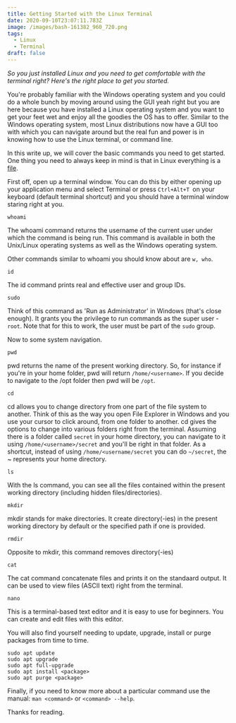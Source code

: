 ```yaml
---
title: Getting Started with the Linux Terminal
date: 2020-09-10T23:07:11.783Z
image: /images/bash-161382_960_720.png
tags:
  - Linux
  - Terminal
draft: false
---
```

*So you just installed Linux and you need to get comfortable with the terminal right? Here's the right place to get you started.*

You're probably familiar with the Windows operating system and you could do a whole bunch by moving around using the GUI yeah right but you are here because you have installed a Linux operating system and you want to get your feet wet and enjoy all the goodies the OS has to offer. Similar to the Windows operating system, most Linux distributions now have a GUI too with which you can navigate around but the real fun and power is in knowing how to use the Linux terminal, or command line.

In this write up, we will cover the basic commands you need to get started. One thing you need to always keep in mind is that in Linux everything is a [file](https://en.wikipedia.org/wiki/Everything_is_a_file).

First off, open up a terminal window. You can do this by either opening up your application menu and select Terminal or press `Ctrl+Alt+T `on your keyboard (default terminal shortcut) and you should have a terminal window staring right at you.

`whoami`

The whoami command returns the username of the current user under which the command is being run. This command is available in both the Unix/Linux operating systems as well as the Windows operating system.

Other commands similar to whoami you should know about are `w, who`.

`id`

The id command prints real and effective user and group IDs.

`sudo`

Think of this command as 'Run as Administrator' in Windows (that's close enough). It grants you the privilege to run commands as the super user - `root`. Note that for this to work, the user must be part of the `sudo` group.

Now to some system navigation.

`pwd`

pwd returns the name of the present working directory. So, for instance if you're in your home folder, pwd will return `/home/<username>`. If you decide to navigate to the /opt folder then pwd will be `/opt`.

`cd`

cd allows you to change directory from one part of the file system to another. Think of this as the way you open File Explorer in Windows and you use your cursor to click around, from one folder to another. cd gives the options to change into various folders right from the terminal. Assuming there is a folder called `secret` in your home directory, you can navigate to it using `/home/<username>/secret` and you'll be right in that folder. As a shortcut, instead of using `/home/<username/secret` you can do `~/secret`, the ~ represents your home directory. 

`ls`

With the ls command, you can see all the files contained within the present working directory (including hidden files/directories).

`mkdir`

mkdir stands for make directories. It create directory(-ies) in the present working directory by default or the specified path if one is provided.

`rmdir`

Opposite to mkdir, this command removes directory(-ies)

`cat`

The cat command concatenate files and prints it on the standaard output. It can be used to view files (ASCII text) right from the terminal.

`nano`

This is a terminal-based text editor and it is easy to use for beginners. You can create and edit files with this editor.

You will also find yourself needing to update, upgrade, install or purge packages from time to time.

```
sudo apt update
sudo apt upgrade
sudo apt full-upgrade
sudo apt install <package>
sudo apt purge <package>
```

Finally, if you need to know more about a particular command use the manual: `man <command>` or `<command> --help`.

Thanks for reading.